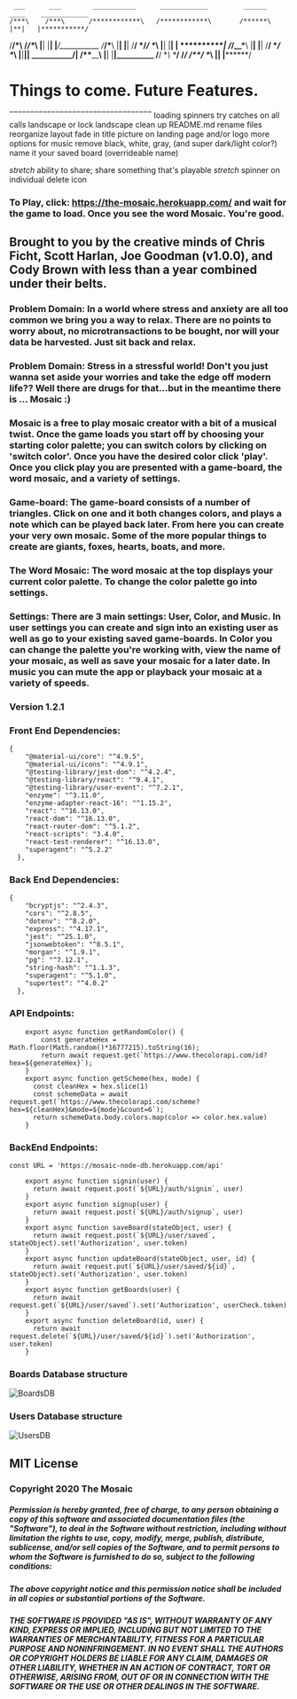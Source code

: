      ___      ___        ___________      ____________         ______       ____    ____________
    /***\    /***\      /************\   /************\       /******\      |**|   |***********/
   /**/\*\  /*/\**\     |**|      |**|  |***/___________     /***/\***\     |**|   |**|
  /**/  \*\/*/  \**\    |**|      |**|  | *************|    /***/__\***\    |**|   |**|
 /**/    \**/    \**\   |**|______|**|   ___________/**|   /**________**\   |**|   |**|__________
/**/              \**\   \**********/   /*************/   /**/        \**\  |**|   |************/




# Things to come. Future Features.
‾‾‾‾‾‾‾‾‾‾‾‾‾‾‾‾‾‾‾‾‾‾‾‾‾‾‾‾‾‾‾‾‾‾
loading spinners
try catches on all calls
landscape or lock landscape
clean up README.md
rename files
reorganize layout
fade in title
picture on landing page and/or logo
more options for music
remove black, white, gray, (and super dark/light color?)
name it your saved board (overrideable name)

*stretch* ability to share; share something that's playable
*stretch* spinner on individual delete icon

### To Play, click: https://the-mosaic.herokuapp.com/ and wait for the game to load. Once you see the word Mosaic. You're good.

## Brought to you by the creative minds of Chris Ficht, Scott Harlan, Joe Goodman (v1.0.0), and Cody Brown with less than a year combined under their belts. 

### Problem Domain: In a world where stress and anxiety are all too common we bring you a way to relax. There are no points to worry about, no microtransactions to be bought, nor will your data be harvested. Just sit back and relax.
### Problem Domain: Stress in a stressful world! Don't you just wanna set aside your worries and take the edge off modern life?? Well there are drugs for that...but in the meantime there is ... Mosaic :)

### Mosaic is a free to play mosaic creator with a bit of a musical twist. Once the game loads you start off by choosing your starting color palette; you can switch colors by clicking on 'switch color'. Once you have the desired color click 'play'. Once you click play you are presented with a game-board, the word mosaic, and a variety of settings.
### Game-board: The game-board consists of a number of triangles. Click on one and it both changes colors, and plays a note which can be played back later. From here you can create your very own mosaic. Some of the more popular things to create are giants, foxes, hearts, boats, and more.
### The Word Mosaic: The word mosaic at the top displays your current color palette. To change the color palette go into settings.
### Settings: There are 3 main settings: User, Color, and Music. In user settings you can create and sign into an existing user as well as go to your existing saved game-boards. In Color you can change the palette you're working with, view the name of your mosaic, as well as save your mosaic for a later date. In music you can mute the app or playback your mosaic at a variety of speeds. 


### Version 1.2.1 

### Front End Dependencies: 
```
{
    "@material-ui/core": "^4.9.5",
    "@material-ui/icons": "^4.9.1",
    "@testing-library/jest-dom": "^4.2.4",
    "@testing-library/react": "^9.4.1",
    "@testing-library/user-event": "^7.2.1",
    "enzyme": "^3.11.0",
    "enzyme-adapter-react-16": "^1.15.2",
    "react": "^16.13.0",
    "react-dom": "^16.13.0",
    "react-router-dom": "^5.1.2",
    "react-scripts": "3.4.0",
    "react-test-renderer": "^16.13.0",
    "superagent": "^5.2.2"
  },
```
### Back End Dependencies:
```
{
    "bcryptjs": "^2.4.3",
    "cors": "^2.8.5",
    "dotenv": "^8.2.0",
    "express": "^4.17.1",
    "jest": "^25.1.0",
    "jsonwebtoken": "^8.5.1",
    "morgan": "^1.9.1",
    "pg": "^7.12.1",
    "string-hash": "^1.1.3",
    "superagent": "^5.1.0",
    "supertest": "^4.0.2"
  },
```

### API Endpoints: 
```
    export async function getRandomColor() {
        const generateHex = Math.floor(Math.random()*16777215).toString(16);
        return await request.get(`https://www.thecolorapi.com/id?hex=${generateHex}`);
    }
    export async function getScheme(hex, mode) {
      const cleanHex = hex.slice(1)
      const schemeData = await request.get(`https://www.thecolorapi.com/scheme?hex=${cleanHex}&mode=${mode}&count=6`);
      return schemeData.body.colors.map(color => color.hex.value)
    }
```

### BackEnd Endpoints:
```
const URL = 'https://mosaic-node-db.herokuapp.com/api'

    export async function signin(user) {
      return await request.post(`${URL}/auth/signin`, user)
    }
    export async function signup(user) {
      return await request.post(`${URL}/auth/signup`, user)
    }
    export async function saveBoard(stateObject, user) {
      return await request.post(`${URL}/user/saved`, stateObject).set('Authorization', user.token)
    }
    export async function updateBoard(stateObject, user, id) {
      return await request.put(`${URL}/user/saved/${id}`, stateObject).set('Authorization', user.token)
    }
    export async function getBoards(user) {
      return await request.get(`${URL}/user/saved`).set('Authorization', userCheck.token)
    }
    export async function deleteBoard(id, user) {
      return await request.delete(`${URL}/user/saved/${id}`).set('Authorization', user.token)
    }
```

### Boards Database structure
![BoardsDB](./public/Boards-DB-ScreenShot.png "boards database")

### Users Database structure
![UsersDB](./public/Users-DB-ScreenShot.png "users database")

## MIT License
### Copyright 2020 The Mosaic

##### Permission is hereby granted, free of charge, to any person obtaining a copy of this software and associated documentation files (the "Software"), to deal in the Software without restriction, including without limitation the rights to use, copy, modify, merge, publish, distribute, sublicense, and/or sell copies of the Software, and to permit persons to whom the Software is furnished to do so, subject to the following conditions:

##### The above copyright notice and this permission notice shall be included in all copies or substantial portions of the Software.

##### THE SOFTWARE IS PROVIDED "AS IS", WITHOUT WARRANTY OF ANY KIND, EXPRESS OR IMPLIED, INCLUDING BUT NOT LIMITED TO THE WARRANTIES OF MERCHANTABILITY, FITNESS FOR A PARTICULAR PURPOSE AND NONINFRINGEMENT. IN NO EVENT SHALL THE AUTHORS OR COPYRIGHT HOLDERS BE LIABLE FOR ANY CLAIM, DAMAGES OR OTHER LIABILITY, WHETHER IN AN ACTION OF CONTRACT, TORT OR OTHERWISE, ARISING FROM, OUT OF OR IN CONNECTION WITH THE SOFTWARE OR THE USE OR OTHER DEALINGS IN THE SOFTWARE.



